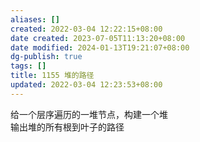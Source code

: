 ```yaml
---
aliases: []
created: 2022-03-04 12:22:15+08:00
date created: 2023-07-05T11:13:20+08:00
date modified: 2024-01-13T19:21:07+08:00
dg-publish: true
tags: []
title: 1155 堆的路径
updated: 2022-03-04 12:23:53+08:00
---
```


给一个层序遍历的一堆节点，构建一个堆  
输出堆的所有根到叶子的路径